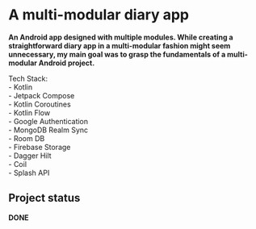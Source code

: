 <h1>A multi-modular diary app</h1>
<p><strong>An Android app designed with multiple modules. While creating a straightforward diary app in a multi-modular fashion might seem unnecessary, my main goal was to grasp the fundamentals of a multi-modular Android project.</strong></p>

<p>Tech Stack:
  <br> - Kotlin
  <br> - Jetpack Compose
  <br> - Kotlin Coroutines
  <br> - Kotlin Flow
  <br> - Google Authentication
  <br> - MongoDB Realm Sync
  <br> - Room DB
  <br> - Firebase Storage
  <br> - Dagger Hilt
  <br> - Coil
  <br> - Splash API
</p>

<h2>Project status</h2>
<p><strong>DONE</strong>


